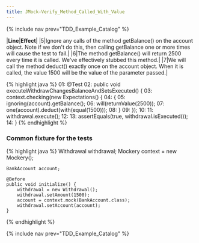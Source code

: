 ```yaml
---
title: JMock-Verify_Method_Called_With_Value
---
```

{% include nav prev="TDD_Example_Catalog" %}

|**Line**|**Effect**|
|5|Ignore any calls of the method getBalance() on the account object. Note if we don't do this, then calling getBalance one or more times will cause the test to fail.|
|6|The method getBalance() will return 2500 every time it is called. We've effectively stubbed this method.|
|7|We will call the method deduct() exactly once on the account object. When it is called, the value 1500 will be the value of the parameter passed.|

{% highlight java %}
01: @Test
02: public void executeWithdrawChangesBalanceAndSetsExecuted() {
03:     context.checking(new Expectations() {
04:         {
05:             ignoring(account).getBalance();
06:             will(returnValue(2500));
07:             one(account).deduct(with(equal(1500)));
08:         }
09:     });
10: 
11:     withdrawal.execute();
12: 
13:     assertEquals(true, withdrawal.isExecuted());
14: }
{% endhighlight %}

### Common fixture for the tests
{% highlight java %}
    Withdrawal withdrawal;
    Mockery context = new Mockery();

    BankAccount account;

    @Before
    public void initialize() {
        withdrawal = new Withdrawal();
        withdrawal.setAmount(1500);
        account = context.mock(BankAccount.class);
        withdrawal.setAccount(account);
    }
{% endhighlight %}

{% include nav prev="TDD_Example_Catalog" %}

